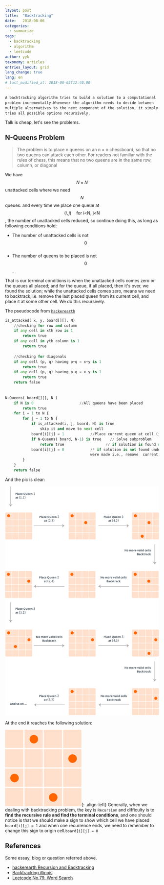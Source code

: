 ```yaml
---
layout: post
title:  "Backtracking"
date:   2018-08-06
categories:
  - summarize
tags: 
  - backtracking
  - algorithm
  - leetcode
author: yyk
taxonomy: articles
entries_layout: grid
lang_change: true
lang: en
# last_modified_at: 2018-08-03T12:40:00
---
```

<!-- markdownlint-disable MD002 -->

`A backtracking algorithm tries to build a solution to a computational problem incrementally.Whenever the algorithm needs to decide between multiple alternatives to the next component of the solution, it simply tries all possible options recursively.`

Talk is cheap, let's see the problems.

## N-Queens Problem

>The problem is to place n queens on an n × n chessboard, so that no two queens can attack each other. For readers not familiar with the rules of chess, this means that no two queens are in the same row, column, or diagonal

We have $$N\times{N}$$ unattacked cells where we need $$N$$ queues. and every time we place one queue at $$(i, j)\quad \text{for i<N, j<N}$$, the number of unattacked cells reduced, so continue doing this, as long as following conditions hold:

- The number of unattacked cells is not $$0$$.
- The number of queens to be placed is not $$0$$.

That is our terminal conditions is when the unattacked cells comes zero or the queues all placed; and for the queue, if all placed, then it's over, we found the solution; while the unattacked cells comes zero, means we need to backtrack,i.e. remove the last placed queen from its current cell, and place it at some other cell. We do this recursively.

The pseudocode from [`hackerearth`]('https://www.hackerearth.com/zh/practice/basic-programming/recursion/recursion-and-backtracking/tutorial/')

```python
is_attacked( x, y, board[][], N)
    //checking for row and column
    if any cell in xth row is 1
        return true
    if any cell in yth column is 1
        return true

    //checking for diagonals
    if any cell (p, q) having p+q = x+y is 1          
        return true
    if any cell (p, q) having p-q = x-y is 1
        return true
    return false


N-Queens( board[][], N )
    if N is 0                     //All queens have been placed
        return true
    for i = 1 to N {
        for j = 1 to N {
            if is_attacked(i, j, board, N) is true
                skip it and move to next cell
            board[i][j] = 1            //Place current queen at cell (i,j)
            if N-Queens( board, N-1) is true    // Solve subproblem
                return true                   // if solution is found return true
            board[i][j] = 0            /* if solution is not found undo whatever changes 
                                       were made i.e., remove  current queen from (i,j)*/
        }
    }
    return false
```

And the pic is clear:

![n-queue](/images/2018-08-06-backtracking/n-queue.png)

At the end it reaches the following solution:

![n-queue-end](/images/2018-08-06-backtracking/n-queue-end.png){: .align-left}
Generally, when we dealing with backtracking problem, the key is `Recursion` and difficulty is to **find the recursive rule and find the terminal conditions**, and one should notice is that we should make a sign to show which cell we have placed `board[i][j] = 1` and when one recurrence ends, we need to remember to change this sign to origin cell.`board[i][j] = 0`

## References

Some essay, blog or question referred above.

- [hackerearth Recursion and Backtracking]('https://www.hackerearth.com/zh/practice/basic-programming/recursion/recursion-and-backtracking/tutorial/')
- [Backtracking illinois]('http://jeffe.cs.illinois.edu/teaching/algorithms/notes/03-backtracking.pdf')
- [Leetcode No.79. Word Search]('https://leetcode.com/problems/word-search/description/')